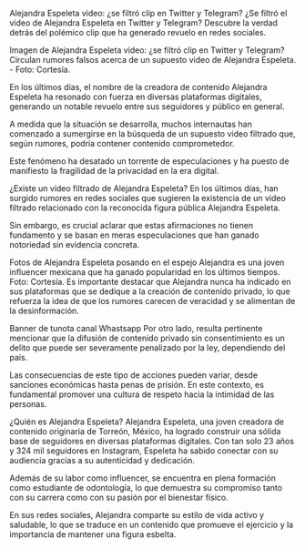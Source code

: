 Alejandra Espeleta video: ¿se filtró clip en Twitter y Telegram?
¿Se filtró el video de Alejandra Espeleta en Twitter y Telegram? Descubre la verdad detrás del polémico clip que ha generado revuelo en redes sociales.

Imagen de Alejandra Espeleta video: ¿se filtró clip en Twitter y Telegram?
Circulan rumores falsos acerca de un supuesto video de Alejandra Espeleta. - Foto: Cortesía.

En los últimos días, el nombre de la creadora de contenido Alejandra Espeleta ha resonado con fuerza en diversas plataformas digitales, generando un notable revuelo entre sus seguidores y público en general.

A medida que la situación se desarrolla, muchos internautas han comenzado a sumergirse en la búsqueda de un supuesto video filtrado que, según rumores, podría contener contenido comprometedor.

Este fenómeno ha desatado un torrente de especulaciones y ha puesto de manifiesto la fragilidad de la privacidad en la era digital.


¿Existe un video filtrado de Alejandra Espeleta?
En los últimos días, han surgido rumores en redes sociales que sugieren la existencia de un video filtrado relacionado con la reconocida figura pública Alejandra Espeleta.

Sin embargo, es crucial aclarar que estas afirmaciones no tienen fundamento y se basan en meras especulaciones que han ganado notoriedad sin evidencia concreta.

Fotos de Alejandra Espeleta posando en el espejo 
Alejandra es una joven influencer mexicana que ha ganado popularidad en los últimos tiempos. Foto: Cortesía.
Es importante destacar que Alejandra nunca ha indicado en sus plataformas que se dedique a la creación de contenido privado, lo que refuerza la idea de que los rumores carecen de veracidad y se alimentan de la desinformación.

Banner de tunota canal Whastsapp
Por otro lado, resulta pertinente mencionar que la difusión de contenido privado sin consentimiento es un delito que puede ser severamente penalizado por la ley, dependiendo del país.

Las consecuencias de este tipo de acciones pueden variar, desde sanciones económicas hasta penas de prisión. En este contexto, es fundamental promover una cultura de respeto hacia la intimidad de las personas.

¿Quién es Alejandra Espeleta?
Alejandra Espeleta, una joven creadora de contenido originaria de Torreón, México, ha logrado construir una sólida base de seguidores en diversas plataformas digitales. Con tan solo 23 años y 324 mil seguidores en Instagram, Espeleta ha sabido conectar con su audiencia gracias a su autenticidad y dedicación.


Además de su labor como influencer, se encuentra en plena formación como estudiante de odontología, lo que demuestra su compromiso tanto con su carrera como con su pasión por el bienestar físico.

En sus redes sociales, Alejandra comparte su estilo de vida activo y saludable, lo que se traduce en un contenido que promueve el ejercicio y la importancia de mantener una figura esbelta.
